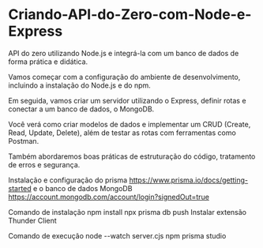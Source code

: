 # Criando-API-do-Zero-com-Node-e-Express

API do zero utilizando Node.js e integrá-la com um banco de dados de forma prática e didática. 

Vamos começar com a configuração do ambiente de desenvolvimento, incluindo a instalação do Node.js e do npm. 

Em seguida, vamos criar um servidor utilizando o Express, definir rotas e conectar a um banco de dados, o MongoDB.

Você verá como criar modelos de dados e implementar um CRUD (Create, Read, Update, Delete), além de testar as rotas com ferramentas como Postman. 

Também abordaremos boas práticas de estruturação do código, tratamento de erros e segurança.

Instalação e configuração do prisma https://www.prisma.io/docs/getting-started e o banco de dados MongoDB https://account.mongodb.com/account/login?signedOut=true


Comando de instalação 
npm install
npx prisma db push
Instalar extensão Thunder Client


Comando de execução
node --watch server.cjs
npm prisma studio
